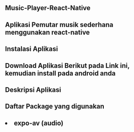 <h2>Music-Player-React-Native<h2
<h2>Aplikasi Pemutar musik sederhana menggunakan react-native<h2>

<h2>Instalasi Aplikasi<h2>

<h2>Download Aplikasi Berikut pada Link ini, kemudian install pada android anda<h2>

<h2>Deskripsi Aplikasi<h2>

<h2>Daftar Package yang digunakan<h2>
  <li>expo-av (audio)
